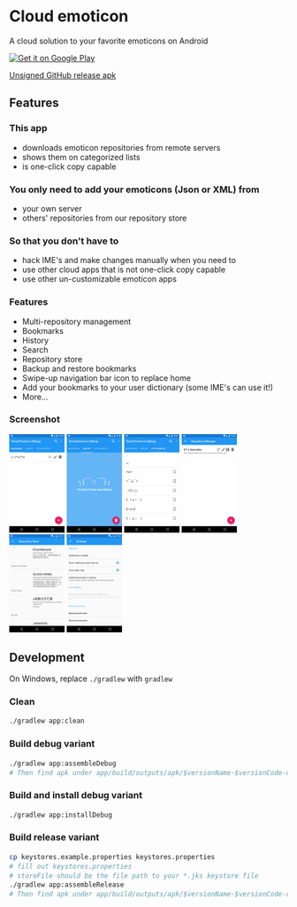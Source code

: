 # Cloud emoticon

A cloud solution to your favorite emoticons on Android

[<img src="https://play.google.com/intl/en_us/badges/images/generic/en_badge_web_generic.png" alt="Get it on Google Play" height="60">](https://play.google.com/store/apps/details?id=org.ktachibana.cloudemoji)

[Unsigned GitHub release apk](https://github.com/cloud-emoticon/cloudemoji/releases)

## Features

### This app
* downloads emoticon repositories from remote servers
* shows them on categorized lists
* is one-click copy capable

### You only need to add your emoticons (Json or XML) from
* your own server
* others' repositories from our repository store

### So that you don't have to
* hack IME's and make changes manually when you need to
* use other cloud apps that is not one-click copy capable
* use other un-customizable emoticon apps

### Features
* Multi-repository management
* Bookmarks
* History
* Search
* Repository store
* Backup and restore bookmarks
* Swipe-up navigation bar icon to replace home
* Add your bookmarks to your user dictionary (some IME's can use it!)
* More...

### Screenshot
<img src="https://raw.githubusercontent.com/KTachibanaM/cloudemoji/master/screenshots/phone/bookmarks.png"  width="100">
<img src="https://raw.githubusercontent.com/KTachibanaM/cloudemoji/master/screenshots/phone/history.png"  width="100">
<img src="https://raw.githubusercontent.com/KTachibanaM/cloudemoji/master/screenshots/phone/repo.png"  width="100">
<img src="https://raw.githubusercontent.com/KTachibanaM/cloudemoji/master/screenshots/phone/repo_manager.png"  width="100">
<img src="https://raw.githubusercontent.com/KTachibanaM/cloudemoji/master/screenshots/phone/repo_store.png"  width="100">
<img src="https://raw.githubusercontent.com/KTachibanaM/cloudemoji/master/screenshots/phone/settings.png"  width="100">

## Development

On Windows, replace `./gradlew` with `gradlew`

### Clean
```bash
./gradlew app:clean
```

### Build debug variant
```bash
./gradlew app:assembleDebug
# Then find apk under app/build/outputs/apk/$versionName-$versionCode-debug.apk
```

### Build and install debug variant
```bash
./gradlew app:installDebug
```

### Build release variant
```bash
cp keystores.example.properties keystores.properties
# fill out keystores.properties
# storeFile should be the file path to your *.jks keystore file
./gradlew app:assembleRelease
# Then find apk under app/build/outputs/apk/$versionName-$versionCode-release.apk
```
